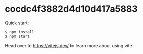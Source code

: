 # cocdc4f3882d4d10d417a5883

Quick start:

```
$ npm install
$ npm start
````

Head over to https://vitejs.dev/ to learn more about using vite